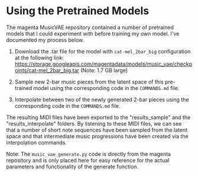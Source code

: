 # Using the Pretrained Models

The magenta MusicVAE repository contained a number of pretrained models that I could experiment with before training my own model. I've documented my process below.

1. Download the .tar file for the model with ```cat-mel_2bar_big``` configuration at the following link: https://storage.googleapis.com/magentadata/models/music_vae/checkpoints/cat-mel_2bar_big.tar (Note: 1.7 GB large)

2. Sample new 2-bar music pieces from the latent space of this pre-trained model using the corresponding code in the ```COMMANDS.md``` file.

3. Interpolate between two of the newly generated 2-bar pieces using the corresponding code in the ```COMMANDS.md``` file.

The resulting MIDI files have been exported to the "results_sample" and the "results_interpolate" folders. By listening to these MIDI files, we can see that a number of short note sequences have been sampled from the latent space and that intermediate music progressions have been created via the interpolation commands.

Note: The ```music_vae_generate.py``` code is directly from the magenta repository and is only placed here for easy reference for the actual parameters and functionality of the generate function.
